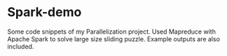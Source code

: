 # Spark-demo
Some code snippets of my Parallelization project. Used Mapreduce with Apache Spark to solve large size sliding puzzle. 
Example outputs are also included.

